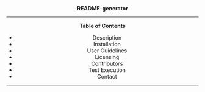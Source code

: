 <div align='center'>
<strong>README-generator</strong>
<hr>
<strong>Table of Contents</strong>

<ul>
  <li>Description</li>
  <li>Installation</li>
  <li>User Guidelines</li>
  <li>Licensing</li>
  <li>Contributors</li>
  <li>Test Execution</li>
  <li>Contact</li>
</ul>
  
<hr>
</div>
